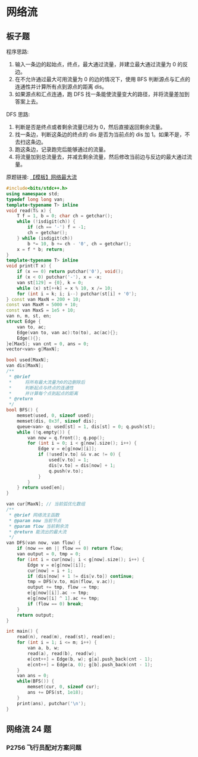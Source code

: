 # 网络流

## 板子题

程序思路: 

1. 输入一条边的起始点，终点，最大通过流量，并建立最大通过流量为 0 的反边。
2. 在不允许通过最大可用流量为 0 的边的情况下，使用 BFS 判断源点与汇点的连通性并计算所有点到源点的距离 dis。
3. 如果源点和汇点连通，跑 DFS 找一条能使流量变大的路径，并将流量差加到答案上去。

DFS 思路: 

1. 判断是否是终点或者剩余流量已经为 0，然后直接返回剩余流量。
2. 找一条边，判断这条边的终点的 dis 是否为当前点的 dis 加 1。如果不是，不去扫这条边。
3. 跑这条边，记录跑完后能够通过的流量。
4. 将流量加到总流量去，并减去剩余流量，然后修改当前边与反边的最大通过流量。

原题链接: [【模板】网络最大流](https://www.luogu.com.cn/problem/P3376)

```cpp
#include<bits/stdc++.h>
using namespace std;
typedef long long van;
template<typename T> inline
void read(T& x) {
    T f = 1, b = 0; char ch = getchar();
    while (!isdigit(ch)) {
        if (ch == '-') f = -1;
        ch = getchar();
    } while (isdigit(ch))
        b *= 10, b += ch - '0', ch = getchar();
    x = f * b; return;
}
template<typename T> inline
void print(T x) {
    if (x == 0) return putchar('0'), void();
    if (x < 0) putchar('-'), x = -x;
    van st[129] = {0}, k = 0;
    while (x) st[++k] = x % 10, x /= 10;
    for (int i = k; i; i--) putchar(st[i] + '0');
} const van MaxN = 200 + 10;
const van MaxM = 5000 + 10;
const van MaxS = 1e5 + 10;
van n, m, st, en;
struct Edge {
    van to, ac;
    Edge(van to, van ac):to(to), ac(ac){};
    Edge(){};
}e[MaxS]; van cnt = 0, ans = 0;
vector<van> g[MaxN];

bool used[MaxN];
van dis[MaxN];
/**
 * @brief 
 *     将所有最大流量为0的边删除后
 *     判断起点与终点的连通性
 *     并计算每个点到起点的距离
 * @return 
 */
bool BFS() {
    memset(used, 0, sizeof used);
    memset(dis, 0x3f, sizeof dis);
    queue<van> q; used[st] = 1, dis[st] = 0; q.push(st);
    while (!q.empty()) {
        van now = q.front(); q.pop();
        for (int i = 0; i < g[now].size(); i++) {
            Edge v = e[g[now][i]];
            if (!used[v.to] && v.ac != 0) {
                used[v.to] = 1;
                dis[v.to] = dis[now] + 1;
                q.push(v.to);
            }
        }
    } return used[en];
}

van cur[MaxN]; // 当前弧优化数组
/**
 * @brief 网络流主函数
 * @param now 当前节点
 * @param flow 当前剩余流
 * @return 能流出的最大流
 */
van DFS(van now, van flow) {
    if (now == en || flow == 0) return flow;
    van output = 0, tmp = 0;
    for (int i = cur[now]; i < g[now].size(); i++) {
        Edge v = e[g[now][i]];
        cur[now] = i + 1;
        if (dis[now] + 1 != dis[v.to]) continue;
        tmp = DFS(v.to, min(flow, v.ac));
        output += tmp, flow -= tmp;
        e[g[now][i]].ac -= tmp;
        e[g[now][i] ^ 1].ac += tmp;
        if (flow == 0) break;
    }
    return output;
}

int main() {
    read(n), read(m), read(st), read(en);
    for (int i = 1; i <= m; i++) {
        van a, b, w;
        read(a), read(b), read(w);
        e[cnt++] = Edge(b, w); g[a].push_back(cnt - 1);
        e[cnt++] = Edge(a, 0); g[b].push_back(cnt - 1);
    }
    van ans = 0;
    while(BFS()) {
        memset(cur, 0, sizeof cur);
        ans += DFS(st, 1e18);
    }
    print(ans), putchar('\n');
}
```

## 网络流 24 题

### P2756	飞行员配对方案问题

